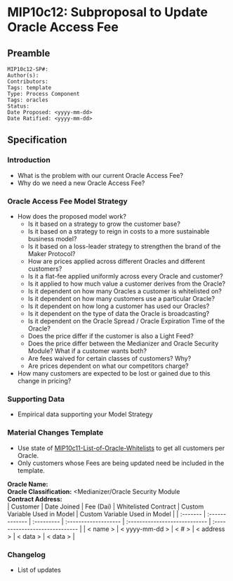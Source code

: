 # MIP10c12: Subproposal to Update Oracle Access Fee

## Preamble
```
MIP10c12-SP#: 
Author(s):
Contributors:
Tags: template
Type: Process Component
Tags: oracles
Status:
Date Proposed: <yyyy-mm-dd>
Date Ratified: <yyyy-mm-dd>
``` 

## Specification

### Introduction
- What is the problem with our current Oracle Access Fee?
- Why do we need a new Oracle Access Fee?

### Oracle Access Fee Model Strategy
- How does the proposed model work?
    - Is it based on a strategy to grow the customer base?
    - Is it based on a strategy to reign in costs to a more sustainable business model?
    - Is it based on a loss-leader strategy to strengthen the brand of the Maker Protocol?
    - How are prices applied across different Oracles and different customers?
    - Is it a flat-fee applied uniformly across every Oracle and customer?
    - Is it applied to how much value a customer derives from the Oracle?
    - Is it dependent on how many Oracles a customer is whitelisted on?
    - Is it dependent on how many customers use a particular Oracle?
    - Is it dependent on how long a customer has used our Oracles?
    - Is it dependent on the type of data the Oracle is broadcasting?
    - Is it dependent on the Oracle Spread / Oracle Expiration Time of the Oracle?
    - Does the price differ if the customer is also a Light Feed?
    - Does the price differ between the Medianizer and Oracle Security Module? What if a customer wants both?
    - Are fees waived for certain classes of customers? Why?
    - Are prices dependent on what our competitors charge?
- How many customers are expected to be lost or gained due to this change in pricing?

### Supporting Data
- Empirical data supporting your Model Strategy

### Material Changes Template
- Use state of [MIP10c11-List-of-Oracle-Whitelists](MIP10c11-Subproposal-Template.md) to get all customers per Oracle.
- Only customers whose Fees are being updated need be included in the template.

**Oracle Name:**   
**Oracle Classification:** <Medianizer/Oracle Security Module   
**Contract Address:**    
| Customer |  Date Joined   | Fee (Dai)  | Whitelisted Contract | Custom Variable Used in Model |  Custom Variable Used in Model |
| :------- | :------------- | :--------- | :------------------- | :---------------------------- | :----------------------------- |
| < name > | < yyyy-mm-dd > |    < # >   |     < address >      |           < data >            |            < data >            |

### Changelog
- List of updates
